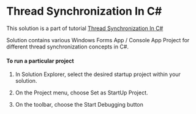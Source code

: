 # Thread Synchronization In C#


This solution is a part of tutorial [Thread Synchronization In C#](https://codewithshadman.com/thread-synchronization-techniques/)


Solution contains various Windows Forms App / Console App Project for different thread synchronization concepts in C#.


#### To run a particular project

  1. In Solution Explorer, select the desired startup project within your solution.

  2. On the Project menu, choose Set as StartUp Project.

  3. On the toolbar, choose the Start Debugging button
